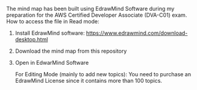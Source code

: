 The mind map has been built using EdrawMind Software during my preparation for the AWS Certified Developer Associate (DVA-C01) exam.
How to access the file in Read mode:
1. Install EdrawMind software: https://www.edrawmind.com/download-desktop.html
2. Download the mind map from this repository
3. Open in EdwarMind Software

   For Editing Mode (mainly to add new topics): You need to purchase an EdrawMind License since it contains more than 100 topics.

